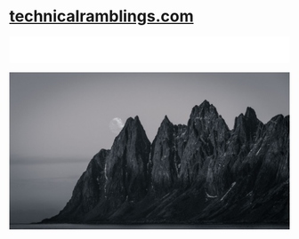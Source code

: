 # [technicalramblings.com](https://technicalramblings.com)

![logo](docs/logo-wide.png)

![img](docs/about/images/Senja-death-star.jpg)
